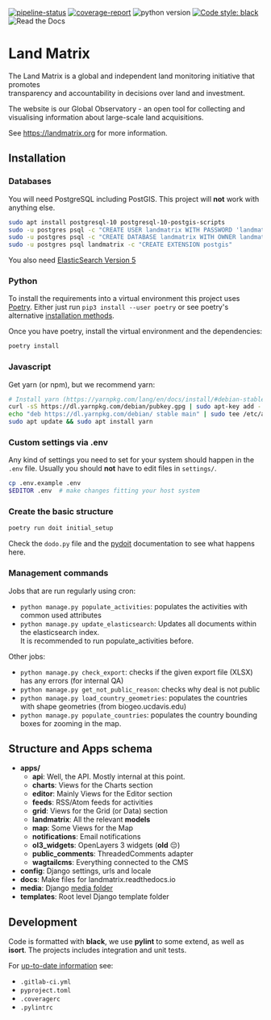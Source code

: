 [![pipeline-status](https://git.sinntern.de/django/landmatrix/badges/master/pipeline.svg)](https://git.sinntern.de/django/landmatrix/commits/master)
[![coverage-report](https://git.sinntern.de/django/landmatrix/badges/master/coverage.svg)](https://git.sinntern.de/django/landmatrix/commits/master)
![python version](https://img.shields.io/badge/python-3.6+-blue.svg)
[![Code style: black](https://img.shields.io/badge/code%20style-black-000000.svg)](https://github.com/psf/black)
![Read the Docs](https://img.shields.io/readthedocs/landmatrix)

# Land Matrix

The Land Matrix is a global and independent land monitoring initiative that promotes\
transparency and accountability in decisions over land and investment.

The website is our Global Observatory - an open tool for collecting and visualising
information about large-scale land acquisitions.

See https://landmatrix.org for more information.

## Installation

### Databases
You will need PostgreSQL including PostGIS. This project will **not** work with anything else.

```bash
sudo apt install postgresql-10 postgresql-10-postgis-scripts
sudo -u postgres psql -c "CREATE USER landmatrix WITH PASSWORD 'landmatrix'"
sudo -u postgres psql -c "CREATE DATABASE landmatrix WITH OWNER landmatrix"
sudo -u postgres psql landmatrix -c "CREATE EXTENSION postgis"
```

You also need [ElasticSearch Version 5](https://www.elastic.co/de/downloads/past-releases/elasticsearch-5-0-0)

### Python
To install the requirements into a virtual environment this project uses [Poetry](https://poetry.eustace.io/).
Either just run `pip3 install --user poetry` or see poetry's alternative
 [installation methods](https://github.com/sdispater/poetry#installation).


Once you have poetry, install the virtual environment and the dependencies:
```bash
poetry install
```

### Javascript

Get yarn (or npm), but we recommend yarn:

```bash
# Install yarn (https://yarnpkg.com/lang/en/docs/install/#debian-stable)
curl -sS https://dl.yarnpkg.com/debian/pubkey.gpg | sudo apt-key add -
echo "deb https://dl.yarnpkg.com/debian/ stable main" | sudo tee /etc/apt/sources.list.d/yarn.list
sudo apt update && sudo apt install yarn
```

### Custom settings via .env

Any kind of settings you need to set for your system should happen in the `.env` file.
Usually you should **not** have to edit files in `settings/`.
```bash
cp .env.example .env
$EDITOR .env  # make changes fitting your host system
```

### Create the basic structure
```bash
poetry run doit initial_setup
```
Check the `dodo.py` file and the [pydoit](https://pydoit.org/) documentation to see what happens here.


### Management commands

Jobs that are run regularly using cron:

* `python manage.py populate_activities`: populates the activities with common used attributes
* `python manage.py update_elasticsearch`: Updates all documents within the elasticsearch index.<br>
    It is recommended to run populate_activities before.

Other jobs:

* `python manage.py check_export`: checks if the given export file (XLSX) has any errors (for internal QA)
* `python manage.py get_not_public_reason`: checks why deal is not public
* `python manage.py load_country_geometries`: populates the countries with shape geometries (from biogeo.ucdavis.edu)
* `python manage.py populate_countries`: populates the country bounding boxes for zooming in the map.



## Structure and Apps schema

* **apps/**
    * **api**: Well, the API. Mostly internal at this point.
    * **charts**: Views for the Charts section
    * **editor**: Mainly Views for the Editor section
    * **feeds**: RSS/Atom feeds for activities
    * **grid**: Views for the Grid (or Data) section
    * **landmatrix**: All the relevant **models**
    * **map**: Some Views for the Map
    * **notifications**: Email notifications
    * **ol3_widgets**: OpenLayers 3 widgets (**old** 😔)
    * **public_comments**: ThreadedComments adapter
    * **wagtailcms**: Everything connected to the CMS
* **config**: Django settings, urls and locale
* **docs**: Make files for landmatrix.readthedocs.io
* **media**: Django [media folder](https://docs.djangoproject.com/en/stable/ref/settings/#std:setting-MEDIA_ROOT)
* **templates**: Root level Django template folder


## Development

Code is formatted with **black**, we use **pylint** to some extend, as well as **isort**.
The projects includes integration and unit tests.

For [up-to-date information](https://en.wikipedia.org/wiki/Self-documenting_code) see:

* `.gitlab-ci.yml`
* `pyproject.toml`
* `.coveragerc`
* `.pylintrc`
